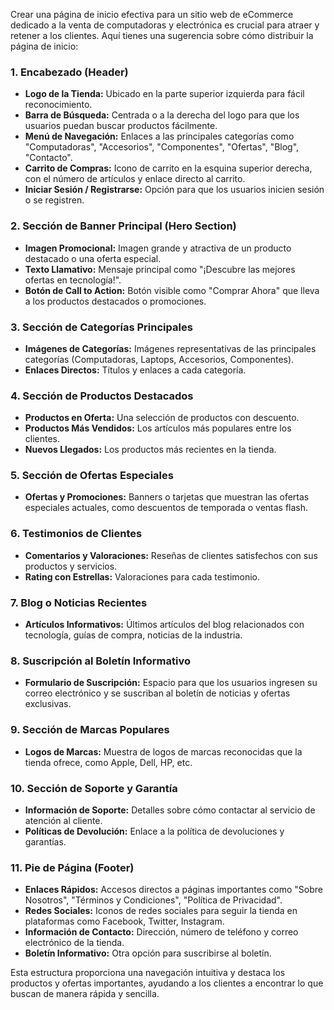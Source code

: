 Crear una página de inicio efectiva para un sitio web de eCommerce dedicado a la venta de computadoras y electrónica es crucial para atraer y retener a los clientes. Aquí tienes una sugerencia sobre cómo distribuir la página de inicio:

### 1. **Encabezado (Header)**
   - **Logo de la Tienda:** Ubicado en la parte superior izquierda para fácil reconocimiento.
   - **Barra de Búsqueda:** Centrada o a la derecha del logo para que los usuarios puedan buscar productos fácilmente.
   - **Menú de Navegación:** Enlaces a las principales categorías como "Computadoras", "Accesorios", "Componentes", "Ofertas", "Blog", "Contacto".
   - **Carrito de Compras:** Icono de carrito en la esquina superior derecha, con el número de artículos y enlace directo al carrito.
   - **Iniciar Sesión / Registrarse:** Opción para que los usuarios inicien sesión o se registren.

### 2. **Sección de Banner Principal (Hero Section)**
   - **Imagen Promocional:** Imagen grande y atractiva de un producto destacado o una oferta especial.
   - **Texto Llamativo:** Mensaje principal como "¡Descubre las mejores ofertas en tecnología!".
   - **Botón de Call to Action:** Botón visible como "Comprar Ahora" que lleva a los productos destacados o promociones.

### 3. **Sección de Categorías Principales**
   - **Imágenes de Categorías:** Imágenes representativas de las principales categorías (Computadoras, Laptops, Accesorios, Componentes).
   - **Enlaces Directos:** Títulos y enlaces a cada categoría.

### 4. **Sección de Productos Destacados**
   - **Productos en Oferta:** Una selección de productos con descuento.
   - **Productos Más Vendidos:** Los artículos más populares entre los clientes.
   - **Nuevos Llegados:** Los productos más recientes en la tienda.

### 5. **Sección de Ofertas Especiales**
   - **Ofertas y Promociones:** Banners o tarjetas que muestran las ofertas especiales actuales, como descuentos de temporada o ventas flash.

### 6. **Testimonios de Clientes**
   - **Comentarios y Valoraciones:** Reseñas de clientes satisfechos con sus productos y servicios.
   - **Rating con Estrellas:** Valoraciones para cada testimonio.

### 7. **Blog o Noticias Recientes**
   - **Artículos Informativos:** Últimos artículos del blog relacionados con tecnología, guías de compra, noticias de la industria.

### 8. **Suscripción al Boletín Informativo**
   - **Formulario de Suscripción:** Espacio para que los usuarios ingresen su correo electrónico y se suscriban al boletín de noticias y ofertas exclusivas.

### 9. **Sección de Marcas Populares**
   - **Logos de Marcas:** Muestra de logos de marcas reconocidas que la tienda ofrece, como Apple, Dell, HP, etc.

### 10. **Sección de Soporte y Garantía**
   - **Información de Soporte:** Detalles sobre cómo contactar al servicio de atención al cliente.
   - **Políticas de Devolución:** Enlace a la política de devoluciones y garantías.

### 11. **Pie de Página (Footer)**
   - **Enlaces Rápidos:** Accesos directos a páginas importantes como "Sobre Nosotros", "Términos y Condiciones", "Política de Privacidad".
   - **Redes Sociales:** Iconos de redes sociales para seguir la tienda en plataformas como Facebook, Twitter, Instagram.
   - **Información de Contacto:** Dirección, número de teléfono y correo electrónico de la tienda.
   - **Boletín Informativo:** Otra opción para suscribirse al boletín.

Esta estructura proporciona una navegación intuitiva y destaca los productos y ofertas importantes, ayudando a los clientes a encontrar lo que buscan de manera rápida y sencilla.